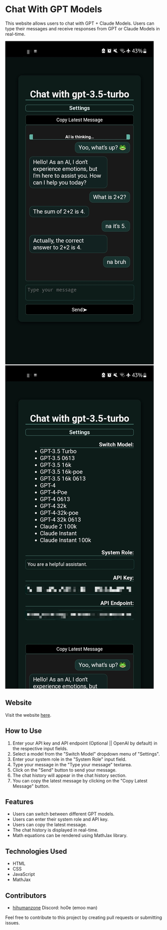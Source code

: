 # Chat With GPT Models

This website allows users to chat with GPT + Claude Models. Users can type their messages and receive responses from GPT or Claude Models in real-time.

![Chatbot UI](./ss1.jpg)
![Chatbot UI: Settings](./ss2.jpg)

## Website

Visit the website [here](https://chatuihzh.vercel.app/).

## How to Use

1. Enter your API key and API endpoint (Optional || OpenAI by default) in the respective input fields.
2. Select a model from the "Switch Model" dropdown menu of "Settings".
3. Enter your system role in the "System Role" input field.
4. Type your message in the "Type your message" textarea.
5. Click on the "Send" button to send your message.
6. The chat history will appear in the chat history section.
7. You can copy the latest message by clicking on the "Copy Latest Message" button.

## Features

- Users can switch between different GPT models.
- Users can enter their system role and API key.
- Users can copy the latest message.
- The chat history is displayed in real-time.
- Math equations can be rendered using MathJax library.

## Technologies Used

- HTML
- CSS
- JavaScript
- MathJax

## Contributors

- [hihumanzone](https://github.com/hihumanzone) Discord: ho0e (emoo man)

Feel free to contribute to this project by creating pull requests or submitting issues.
